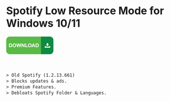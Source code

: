# **Spotify Low Resource Mode for Windows 10/11**

[<img src="https://github.com/gzmatte/trash/blob/main/48wx.png">](https://github.com/gzmatte/spotify/releases/download/1/SPOTIFY-LRM.bat)

</br> 

```
> Old Spotify (1.2.13.661)
> Blocks updates & ads.
> Premium Features.
> Debloats Spotify Folder & Languages.
```
